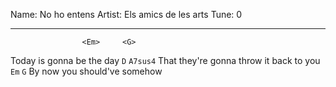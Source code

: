 Name: No ho entens
Artist: Els amics de les arts
Tune: 0

---

                    <Em>     <G>
Today is gonna be the day
`D`                  `A7sus4`
That they're gonna throw it back to you
`Em`          `G`
By now you should've somehow
